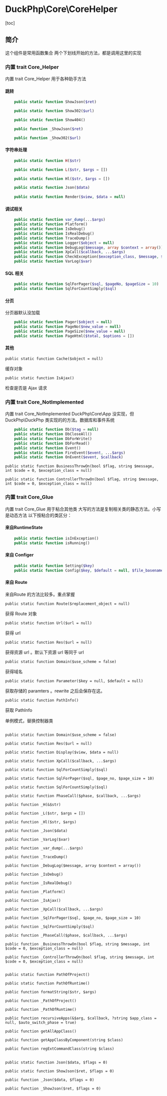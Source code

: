 # DuckPhp\Core\CoreHelper
[toc]
## 简介
这个组件是常用函数集合 两个下划线开始的方法，都是调用这里的实现

### 内置 trait Core_Helper
内置 trait Core_Helper 用于各种助手方法

#### 跳转
```php
    public static function ShowJson($ret)

    public static function Show302($url)

    public static function Show404()

    public function _ShowJson($ret)

    public function _Show302($url)

```
#### 字符串处理
```php
    public static function H($str)

    public static function L($str, $args = [])

    public static function Hl($str, $args = [])

    public static function Json($data)
    
    public static function Render($view, $data = null)

```
#### 调试相关
```php
    public static function var_dump(...$args)
    public static function Platform()
    public static function IsDebug()
    public static function IsRealDebug()
    public static function TraceDump()
    public static function Logger($object = null)
    public static function DebugLog($message, array $context = array())
    public static function XpCall($callback, ...$args)
    public static function CheckException($exception_class, $message, $code = 0)
    public static function VarLog($var)

```
#### SQL 相关
```php
    public static function SqlForPager($sql, $pageNo, $pageSize = 10)
    public static function SqlForCountSimply($sql)
```
#### 分页
分页器默认没加载
```php
    public static function Pager($object = null)
    public static function PageNo($new_value = null)
    public static function PageSize($new_value = null)
    public static function PageHtml($total, $options = [])
```
#### 其他

    public static function Cache($object = null)
缓存对象

    public static function IsAjax()
检查是否是 Ajax 请求


### 内置 trait  Core_NotImplemented
内置 trait Core_NotImplemented DuckPhp\Core\App 没实现，但 DuckPhp\DuckPhp 类实现的的方法。数据库和事件系统
```php
    public static function Db($tag = null)
    public static function DbCloseAll()
    public static function DbForWrite()
    public static function DbForRead()
    public static function Event()
    public static function FireEvent($event, ...$args)
    public static function OnEvent($event, $callback)
```

    public static function BusinessThrowOn(bool $flag, string $message, int $code = 0, $exception_class = null)

    public static function ControllerThrowOn(bool $flag, string $message, int $code = 0, $exception_class = null)


### 内置 trait Core_Glue

内置 trait Core_Glue 用于粘合其他类
大写的方法是复制相关类的静态方法。小写是动态方法
以下按粘合的类区分：

#### 来自RuntimeState
```php
    public static function isInException()
    public static function isRunning()
```
#### 来自 Configer
```php
    public static function Setting($key)
    public static function Config($key, $default = null, $file_basename = 'config')
```

#### 来自 Route
来自Route 的方法比较多。重点掌握

    public static function Route($replacement_object = null)
获得 Route 对象

    public static function Url($url = null)
获得 url

    public static function Res($url = null)
获得资源 url 。默认下资源 url 等同于 url

    public static function Domain($use_scheme = false)
获得域名

    public static function Parameter($key = null, $default = null)
获取存储的 paramters 。rewrite 之后会保存在这。

    public static function PathInfo()
获取 PathInfo

单例模式，替换控制器类

##
    public static function Domain($use_scheme = false)

    public static function Res($url = null)

    public static function Display($view, $data = null)

    public static function XpCall($callback, ...$args)

    public static function SqlForCountSimply($sql)

    public static function SqlForPager($sql, $page_no, $page_size = 10)

    public static function SqlForCountSimply($sql)

    public static function PhaseCall($phase, $callback, ...$args)
    
    public function _H(&$str)

    public function _L($str, $args = [])

    public function _Hl($str, $args)

    public function _Json($data)

    public function _VarLog($var)

    public function _var_dump(...$args)

    public function _TraceDump()

    public function _DebugLog($message, array $context = array())

    public function _IsDebug()

    public function _IsRealDebug()

    public function _Platform()

    public function _IsAjax()

    public function _XpCall($callback, ...$args)

    public function _SqlForPager($sql, $page_no, $page_size = 10)

    public function _SqlForCountSimply($sql)

    public function _PhaseCall($phase, $callback, ...$args)

    public function _BusinessThrowOn(bool $flag, string $message, int $code = 0, $exception_class = null)

    public function _ControllerThrowOn(bool $flag, string $message, int $code = 0, $exception_class = null)


    public static function PathOfProject()

    public static function PathOfRuntime()

    public function formatString($str, $args)

    public function _PathOfProject()

    public function _PathOfRuntime()

    public function recursiveApps(&$arg, $callback, ?string $app_class = null, $auto_switch_phase = true)

    public function getAllAppClass()

    public function getAppClassByComponent(string $class)

    public function regExtCommandClass(string $class)
##




    public static function Json($data, $flags = 0)

    public static function ShowJson($ret, $flags = 0)

    public function _Json($data, $flags = 0)

    public function _ShowJson($ret, $flags = 0)

